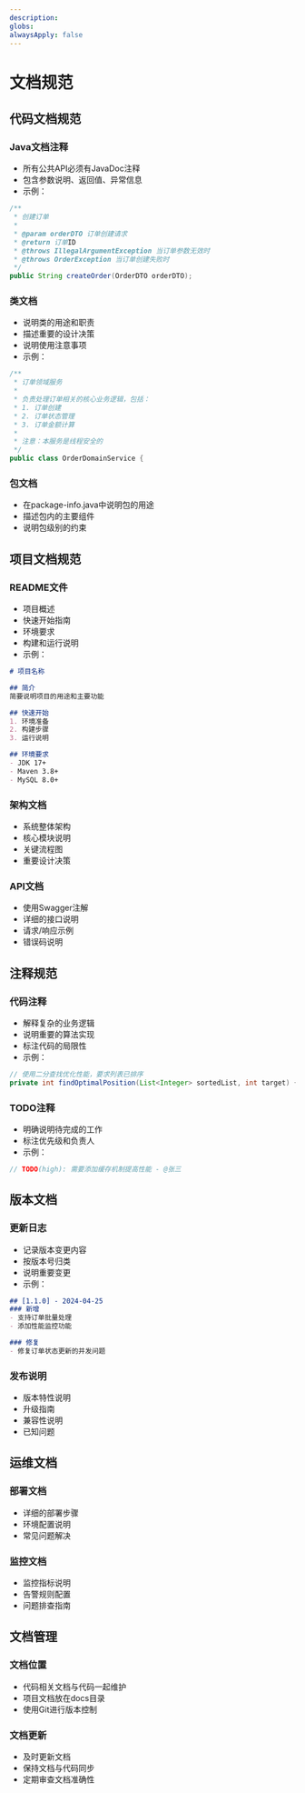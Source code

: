 ```yaml
---
description: 
globs: 
alwaysApply: false
---
```

# 文档规范

## 代码文档规范

### Java文档注释
- 所有公共API必须有JavaDoc注释
- 包含参数说明、返回值、异常信息
- 示例：
```java
/**
 * 创建订单
 *
 * @param orderDTO 订单创建请求
 * @return 订单ID
 * @throws IllegalArgumentException 当订单参数无效时
 * @throws OrderException 当订单创建失败时
 */
public String createOrder(OrderDTO orderDTO);
```

### 类文档
- 说明类的用途和职责
- 描述重要的设计决策
- 说明使用注意事项
- 示例：
```java
/**
 * 订单领域服务
 * 
 * 负责处理订单相关的核心业务逻辑，包括：
 * 1. 订单创建
 * 2. 订单状态管理
 * 3. 订单金额计算
 * 
 * 注意：本服务是线程安全的
 */
public class OrderDomainService {
```

### 包文档
- 在package-info.java中说明包的用途
- 描述包内的主要组件
- 说明包级别的约束

## 项目文档规范

### README文件
- 项目概述
- 快速开始指南
- 环境要求
- 构建和运行说明
- 示例：
```markdown
# 项目名称

## 简介
简要说明项目的用途和主要功能

## 快速开始
1. 环境准备
2. 构建步骤
3. 运行说明

## 环境要求
- JDK 17+
- Maven 3.8+
- MySQL 8.0+
```

### 架构文档
- 系统整体架构
- 核心模块说明
- 关键流程图
- 重要设计决策

### API文档
- 使用Swagger注解
- 详细的接口说明
- 请求/响应示例
- 错误码说明

## 注释规范

### 代码注释
- 解释复杂的业务逻辑
- 说明重要的算法实现
- 标注代码的局限性
- 示例：
```java
// 使用二分查找优化性能，要求列表已排序
private int findOptimalPosition(List<Integer> sortedList, int target) {
```

### TODO注释
- 明确说明待完成的工作
- 标注优先级和负责人
- 示例：
```java
// TODO(high): 需要添加缓存机制提高性能 - @张三
```

## 版本文档

### 更新日志
- 记录版本变更内容
- 按版本号归类
- 说明重要变更
- 示例：
```markdown
## [1.1.0] - 2024-04-25
### 新增
- 支持订单批量处理
- 添加性能监控功能

### 修复
- 修复订单状态更新的并发问题
```

### 发布说明
- 版本特性说明
- 升级指南
- 兼容性说明
- 已知问题

## 运维文档

### 部署文档
- 详细的部署步骤
- 环境配置说明
- 常见问题解决

### 监控文档
- 监控指标说明
- 告警规则配置
- 问题排查指南

## 文档管理

### 文档位置
- 代码相关文档与代码一起维护
- 项目文档放在docs目录
- 使用Git进行版本控制

### 文档更新
- 及时更新文档
- 保持文档与代码同步
- 定期审查文档准确性
